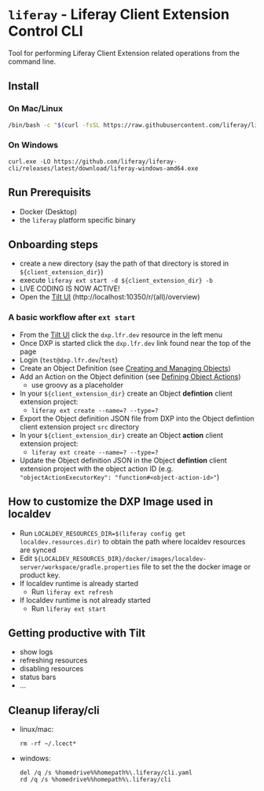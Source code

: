 # `liferay` - Liferay Client Extension Control CLI

Tool for performing Liferay Client Extension related operations from the command line.

## Install

### On Mac/Linux
  ```bash
  /bin/bash -c "$(curl -fsSL https://raw.githubusercontent.com/liferay/liferay-cli/HEAD/install.sh)"
  ```
### On Windows
  `curl.exe -LO https://github.com/liferay/liferay-cli/releases/latest/download/liferay-windows-amd64.exe`

## Run Prerequisits

* Docker (Desktop)
* the `liferay` platform specific binary

## Onboarding steps

* create a new directory (say the path of that directory is stored in `${client_extension_dir}`)
* execute `liferay ext start -d ${client_extension_dir} -b`
* LIVE CODING IS NOW ACTIVE!
* Open the [Tilt UI](http://localhost:10350/r/(all)/overview) (http://localhost:10350/r/(all)/overview)

### A basic workflow after `ext start`
* From the [Tilt UI](http://localhost:10350/r/dxp.lfr.dev/overview) click the `dxp.lfr.dev` resource in the left menu
* Once DXP is started click the `dxp.lfr.dev` link found near the top of the page
* Login (`test@dxp.lfr.dev`/`test`)
* Create an Object Definition (see [Creating and Managing Objects](https://learn.liferay.com/dxp/latest/en/building-applications/objects/creating-and-managing-objects.html))
* Add an Action on the Object definition (see [Defining Object Actions](https://learn.liferay.com/dxp/latest/en/building-applications/objects/creating-and-managing-objects/defining-object-actions.html))
  * use groovy as a placeholder
* In your `${client_extension_dir}` create an Object **defintion** client extension project:
  * `liferay ext create --name=? --type=?`
* Export the Object definition JSON file from DXP into the Object defintion client extension project `src` directory
* In your `${client_extension_dir}` create an Object **action** client extension project:
  * `liferay ext create --name=? --type=?`
* Update the Object definition JSON in the Object **defintion** client extension project with the object action ID (e.g. `"objectActionExecutorKey": "function#<object-action-id>"`)

## How to customize the DXP Image used in localdev

* Run `LOCALDEV_RESOURCES_DIR=$(liferay config get localdev.resources.dir)` to obtain the path where localdev resources are synced
* Edit `${LOCALDEV_RESOURCES_DIR}/docker/images/localdev-server/workspace/gradle.properties` file to set the the docker image or product key.
* If localdev runtime is already started
  * Run `liferay ext refresh`
* If localdev runtime is not already started
  * Run `liferay ext start`

## Getting productive with Tilt

* show logs
* refreshing resources
* disabling resources
* status bars
* ...

## Cleanup liferay/cli

* linux/mac:
  ```
  rm -rf ~/.lcect*
  ```
* windows:
  ```
  del /q /s %homedrive%%homepath%\.liferay/cli.yaml
  rd /q /s %homedrive%%homepath%\.liferay/cli
  ```